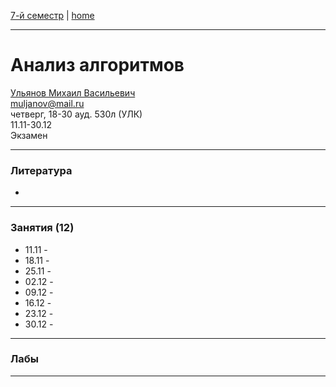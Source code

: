 [7-й семестр](../2021_2022_7_sem.md) | [home](../README.md)
____________________________________
# Анализ алгоритмов
[Ульянов Михаил Васильевич](https://www.linkedin.com/in/%D0%BC%D0%B8%D1%85%D0%B0%D0%B8%D0%BB-%D1%83%D0%BB%D1%8C%D1%8F%D0%BD%D0%BE%D0%B2-7a231040/) \
muljanov@mail.ru \
четверг, 18-30 ауд. 530л (УЛК)\
11.11-30.12 \
Экзамен 
____________________________________
### Литература

* 
____________________________________
### Занятия (12)

* 11.11 - 
* 18.11 - 
* 25.11 - 
* 02.12 - 
* 09.12 - 
* 16.12 - 
* 23.12 - 
* 30.12 - 
____________________________________
### Лабы



____________________________________
